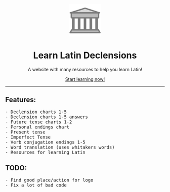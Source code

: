 <div align="center">
  <!-- Logo and Title -->
  <img src="https://raw.githubusercontent.com/cqb13/Learn-Latin-Declensions/master/public/Logo.png" alt="logo" width="20%"/>
  <h1>Learn Latin Declensions</a></h1>
  <p>A website with many resources to help you learn Latin!</p>

[Start learning now!](https://learn-latin.ml/)

</div>

<hr />

<h2>Features:</h2>
<pre>
- Declension charts 1-5
- Declension charts 1-5 answers
- Future tense charts 1-2
- Personal endings chart
- Present tense 
- Imperfect Tense
- Verb conjugation endings 1-5
- Word translation (uses whitakers words)
- Resources for learning Latin
</pre>
<h2>TODO:</h2>
<pre>
- Find good place/action for logo
- Fix a lot of bad code
</pre>

